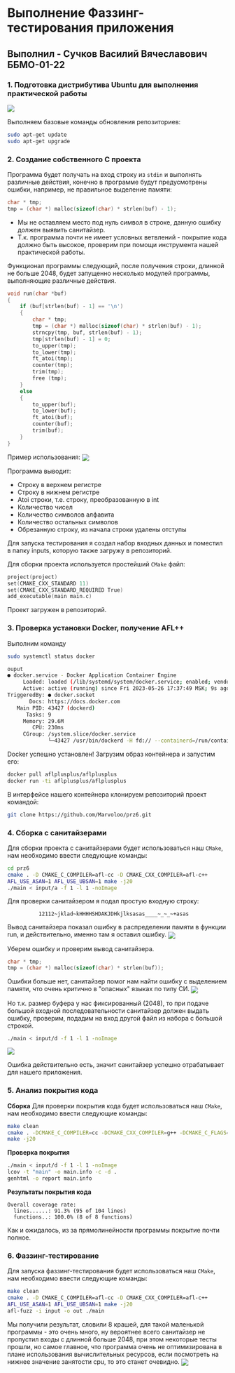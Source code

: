# Выполнение Фаззинг-тестирования приложения
## Выполнил - Сучков Василий Вячеславович ББМО-01-22
### 1. Подготовка дистрибутива Ubuntu для выполнения практической работы
<img src="/images/ubuntu.png" align="center">

Выполняем базовые команды обновления репозиториев:
```bash
sudo apt-get update
sudo apt-get upgrade
```
### 2. Создание собственного C проекта
Программа будет получать на вход строку из ```stdin``` и выполнять различные действия, конечно в программе будут предусмотрены ошибки, например, не правильное выделение памяти:
```c
char * tmp;
tmp = (char *) malloc(sizeof(char) * strlen(buf) - 1);
```
* Мы не оставляем место под нуль символ в строке, данную ошибку должен выявить санитайзер.
* Т.к. программа почти не имеет условных ветвлений - покрытие кода должно быть высокое, проверим при помощи инструмента нашей практической работы.

Функционал программы следующий, после получения строки, длинной не больше 2048, будет запущенно несколько модулей программы, выполняющие различные действия.
```c
void run(char *buf)
{
    if (buf[strlen(buf) - 1] == '\n')
    {
        char * tmp;
        tmp = (char *) malloc(sizeof(char) * strlen(buf) - 1);
        strncpy(tmp, buf, strlen(buf) - 1);
        tmp[strlen(buf) - 1] = 0;
        to_upper(tmp);
        to_lower(tmp);
        ft_atoi(tmp);
        counter(tmp);
        trim(tmp);
        free (tmp);
    }
    else
    {
        to_upper(buf);
        to_lower(buf);
        ft_atoi(buf);
        counter(buf);
        trim(buf);
    }
}
```
Пример использования:
<img src="/images/usage.png" align="center">

Программа выводит:
* Строку в верхнем регистре
* Строку в нижнем регистре
* Atoi строки, т.е. строку, преобразованную в int
* Количество чисел
* Количество символов алфавита
* Количество остальных символов
* Обрезанную строку, из начала строки удалены отступы

Для запуска тестирования я создал набор входных данных и поместил в папку inputs, которую также загружу в репозиторий.

Для сборки проекта используется простейший ```CMake``` файл:
```cpp
project(project)
set(CMAKE_CXX_STANDARD 11)
set(CMAKE_CXX_STANDARD_REQUIRED True)
add_executable(main main.c)
```
Проект загружен в репозиторий.
### 3.  Проверка установки Docker, получение AFL++
Выполним команду
```bash
sudo systemctl status docker
```
```bash
ouput
● docker.service - Docker Application Container Engine
     Loaded: loaded (/lib/systemd/system/docker.service; enabled; vendor preset>
     Active: active (running) since Fri 2023-05-26 17:37:49 MSK; 9s ago
TriggeredBy: ● docker.socket
       Docs: https://docs.docker.com
   Main PID: 43427 (dockerd)
      Tasks: 9
     Memory: 29.6M
        CPU: 230ms
     CGroup: /system.slice/docker.service
             └─43427 /usr/bin/dockerd -H fd:// --containerd=/run/containerd/con>

```

Docker успешно установлен!
Загрузим образ контейнера и запустим его:
```bash
docker pull aflplusplus/aflplusplus
docker run -ti aflplusplus/aflplusplus
```
В интерфейсе нашего контейнера клонируем репозиторий проект командой:
```bash
git clone https://github.com/Marvoloo/prz6.git
```
### 4. Сборка с санитайзерами
Для сборки  проекта с санитайзерами будет использоваться наш ```CMake```, нам необходимо ввести следующие команды:
```bash
cd prz6
cmake . -D CMAKE_C_COMPILER=afl-cc -D CMAKE_CXX_COMPILER=afl-c++ 
AFL_USE_ASAN=1 AFL_USE_UBSAN=1 make -j20
./main < input/a -f 1 -l 1 -noImage
```
Для проверки санитайзером я подал простую входную строку:
```
          12112~jklad~kHHHHSHDAKJDHkjlksasas____~_~_~+asas
```
Вывод санитайзера показал ошибку в распределении памяти в функции run, и действительно, именно там я оставил ошибку.
<img src="/images/sanitaizer.png" align="center">

Уберем ошибку и проверим вывод санитайзера.
```c
char * tmp;
tmp = (char *) malloc(sizeof(char) * strlen(buf));
```
Ошибки больше нет, санитайзер помог нам найти ошибку с выделением памяти, что очень критично в "опасных" языках по типу СИ.
<img src="/images/sanitaizer_pass.png" align="center">

Но т.к. размер буфера у нас фиксированный (2048), то при подаче большой входной последовательности санитайзер должен выдать ошибку, проверим, подадим на вход другой файл из набора с большой строкой.
```bash
./main < input/d -f 1 -l 1 -noImage
```
<img src="/images/sanitaizer_bad.png" align="center">

Ошибка действительно есть, значит санитайзер успешно отрабатывает для нашего приложения.
### 5. Анализ покрытия кода
**Сборка**
Для проверки покрытия кода будет использоваться наш ```CMake```, нам необходимо ввести следующие команды:
```bash
make clean
cmake . -DCMAKE_C_COMPILER=cc -DCMAKE_CXX_COMPILER=g++ -DCMAKE_C_FLAGS="-g -O2 --coverage" -DCMAKE_CXX_FLAGS="-g -O2 --coverage" -DCMAKE_EXE_LINKER_FLAGS="-lgcov"
make -j20
```
**Проверка покрытия**
```bash
./main < input/d -f 1 -l 1 -noImage
lcov -t "main" -o main.info -c -d .
genhtml -o report main.info
```
**Результаты покрытия кода**
```
Overall coverage rate:
  lines......: 91.3% (95 of 104 lines)
  functions..: 100.0% (8 of 8 functions)
```
Как и ожидалось, из за прямолинейности программы покрытие почти полное.
### 6. Фаззинг-тестирование
Для запуска фаззинг-тестирования будет использоваться наш ```CMake```, нам необходимо ввести следующие команды:
```bash
make clean
cmake . -D CMAKE_C_COMPILER=afl-cc -D CMAKE_CXX_COMPILER=afl-c++
AFL_USE_ASAN=1 AFL_USE_UBSAN=1 make -j20
afl-fuzz -i input -o out ./main
```
Мы получили результат, словили 8 крашей, для такой маленькой программы - это очень много, ну вероятнее всего санитайзер не пропустил входы с длинной больше 2048, при этом некоторые тесты прошли, но самое главное, что программа очень не оптимизирована в плане использования вычислительных ресурсов, если посмотреть на нижнее значение занятости cpu, то это станет очевидно.
<img src="/images/fuzzing.png" align="center">